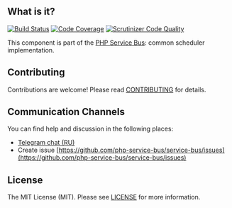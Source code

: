 ## What is it?
[![Build Status](https://travis-ci.org/php-service-bus/scheduler.svg?branch=v4.2)](https://travis-ci.org/php-service-bus/scheduler)
[![Code Coverage](https://scrutinizer-ci.com/g/php-service-bus/scheduler/badges/coverage.png?b=v4.2)](https://scrutinizer-ci.com/g/php-service-bus/scheduler/?branch=v4.2)
[![Scrutinizer Code Quality](https://scrutinizer-ci.com/g/php-service-bus/scheduler/badges/quality-score.png?b=v4.2)](https://scrutinizer-ci.com/g/php-service-bus/scheduler/?branch=v4.2)

This component is part of the [PHP Service Bus](https://github.com/php-service-bus/service-bus): common scheduler implementation.

## Contributing
Contributions are welcome! Please read [CONTRIBUTING](CONTRIBUTING.md) for details.

## Communication Channels
You can find help and discussion in the following places:
* [Telegram chat (RU)](https://t.me/php_service_bus)
* Create issue [https://github.com/php-service-bus/service-bus/issues](https://github.com/php-service-bus/service-bus/issues)

## License

The MIT License (MIT). Please see [LICENSE](LICENSE.md) for more information.
